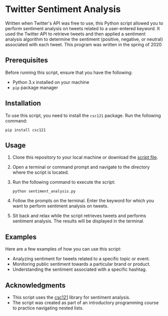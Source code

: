 # Twitter Sentiment Analysis

Written when Twitter's API was free to use, this Python script allowed you to perform sentiment analysis on tweets related to a user-entered keyword. It used the Twitter API to retrieve tweets and then applied a sentiment analysis algorithm to determine the sentiment (positive, negative, or neutral) associated with each tweet. This program was written in the spring of 2020

## Prerequisites

Before running this script, ensure that you have the following:

- Python 3.x installed on your machine
- `pip` package manager

## Installation

To use this script, you need to install the `csc121` package. Run the following command:

```shell
pip install csc121
```

## Usage

1. Clone this repository to your local machine or download the [script file](https://github.com/username/repo-name).

2. Open a terminal or command prompt and navigate to the directory where the script is located.

3. Run the following command to execute the script:

   ```shell
   python sentiment_analysis.py
   ```

4. Follow the prompts on the terminal. Enter the keyword for which you want to perform sentiment analysis on tweets.

5. Sit back and relax while the script retrieves tweets and performs sentiment analysis. The results will be displayed in the terminal.

## Examples

Here are a few examples of how you can use this script:

- Analyzing sentiment for tweets related to a specific topic or event.
- Monitoring public sentiment towards a particular brand or product.
- Understanding the sentiment associated with a specific hashtag.

## Acknowledgments

- This script uses the [csc121](https://pypi.org/project/csc121/) library for sentiment analysis.
- The script was created as part of an introductory programming course to practice navigating nested lists.
